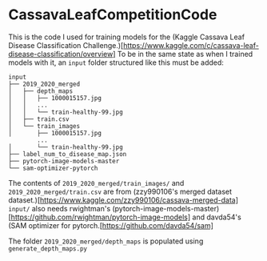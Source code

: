 # CassavaLeafCompetitionCode

This is the code I used for training models for the (Kaggle Cassava Leaf Disease Classification Challenge.)[https://www.kaggle.com/c/cassava-leaf-disease-classification/overview]
To be in the same state as when I trained models with it, an `input` folder structured like this must be added:
```
input
├── 2019_2020_merged
│   ├── depth_maps
│   │   ├── 1000015157.jpg
│   │   ...
│   │   └── train-healthy-99.jpg
│   ├── train.csv
│   └── train_images
│       ├── 1000015157.jpg
        ...
│       └── train-healthy-99.jpg
├── label_num_to_disease_map.json
├── pytorch-image-models-master
└── sam-optimizer-pytorch
```

The contents of `2019_2020_merged/train_images/` and `2019_2020_merged/train.csv` are from (zzy990106's merged dataset dataset.)[https://www.kaggle.com/zzy990106/cassava-merged-data]
`input/` also needs rwightman's (pytorch-image-models-master)[https://github.com/rwightman/pytorch-image-models] and davda54's (SAM optimizer for pytorch.[https://github.com/davda54/sam]

The folder `2019_2020_merged/depth_maps` is populated using `generate_depth_maps.py`
